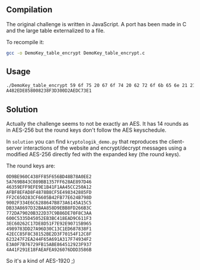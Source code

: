 Compilation
-----------

The original challenge is written in JavaScript.
A port has been made in C and the large table externalized to a file.

To recompile it:

```bash
gcc -o DemoKey_table_encrypt DemoKey_table_encrypt.c
```

Usage
-----

```bash
./DemoKey_table_encrypt 59 6f 75 20 67 6f 74 20 62 72 6f 6b 65 6e 21 21
A482EDE858008238F3D300D2AEDC73E1
```

Solution
--------

Actually the challenge seems to not be exactly an AES.
It has 14 rounds as in AES-256 but the round keys don't follow the AES keyschedule.

In `solution` you can find `kryptologik_demo.py` that reproduces the client-server interactions of the website and
encrypt/decrypt messages using a modified AES-256 directly fed with the expanded key (the round keys).

The round keys are:
```
0D9BE960C438FF85F656BD48B78A0EE2
5A769B843C089BB1357FF628AE897D46
46359EFF9EFE9E1B41F1AA45CC250A12
AFBF8EFAD8F4878B8CF5E498342885FD
FF2C650283CF6605B42FB77E624B798D
9002F334E6C6288647B873A6145A15C5
DB33A8697D32BAA858D9EBB8FD266B3C
772DA79020B322D37C9B86DE70F8C3AA
600C5335D45052EB3BC418EAD9C611F3
3EC60262C17DE8D51F7E92E90715B965
4989783DD27A96D30C13C1ED687838F1
42ECC85F8C38152BE2D3F70154F12C8F
623247F2EA244F65A691A317F74934F2
E3A0F7B76729FB15ABE864512923F937
4A41F291E18FAEAFEA926076DDD3586B
```

So it's a kind of AES-1920 ;)
